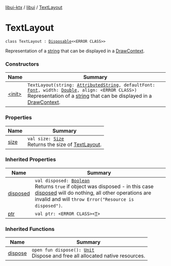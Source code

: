 [libui-ktx](../../index.md) / [libui](../index.md) / [TextLayout](./index.md)

# TextLayout

`class TextLayout : `[`Disposable`](../-disposable/index.md)`<<ERROR CLASS>>`

Representation of a [string](../string.md) that can be displayed in a [DrawContext](../-draw-context.md).

### Constructors

| Name | Summary |
|---|---|
| [&lt;init&gt;](-init-.md) | `TextLayout(string: `[`AttributedString`](../-attributed-string/index.md)`, defaultFont: `[`Font`](../-font/index.md)`, width: `[`Double`](https://kotlinlang.org/api/latest/jvm/stdlib/kotlin/-double/index.html)`, align: <ERROR CLASS>)`<br>Representation of a [string](../string.md) that can be displayed in a [DrawContext](../-draw-context.md). |

### Properties

| Name | Summary |
|---|---|
| [size](size.md) | `val size: `[`Size`](../-size/index.md)<br>Returns the size of [TextLayout](./index.md). |

### Inherited Properties

| Name | Summary |
|---|---|
| [disposed](../-disposable/disposed.md) | `val disposed: `[`Boolean`](https://kotlinlang.org/api/latest/jvm/stdlib/kotlin/-boolean/index.html)<br>Returns `true` if object was disposed - in this case [disposed](../-disposable/disposed.md) will do nothing, all other operations are invalid and will `throw Error("Resource is disposed")`. |
| [ptr](../-disposable/ptr.md) | `val ptr: <ERROR CLASS><`[`T`](../-disposable/index.md#T)`>` |

### Inherited Functions

| Name | Summary |
|---|---|
| [dispose](../-disposable/dispose.md) | `open fun dispose(): `[`Unit`](https://kotlinlang.org/api/latest/jvm/stdlib/kotlin/-unit/index.html)<br>Dispose and free all allocated native resources. |
